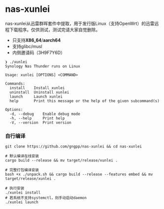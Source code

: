 # nas-xunlei

nas-xunlei从迅雷群晖套件中提取，用于发行版Linux（支持OpenWrt）的迅雷远程下载程序。仅供测试，测试完请大家自觉删除。

- 只支持**X86_64**/**aarch64**
- 支持glibc/musl
- 内侧邀请码（3H9F7Y6D）

```shell
❯ ./xunlei                   
Synology Nas Thunder runs on Linux

Usage: xunlei [OPTIONS] <COMMAND>

Commands:
  install    Install xunlei
  uninstall  Uninstall xunlei
  launch     Launch xunlei
  help       Print this message or the help of the given subcommand(s)

Options:
  -d, --debug    Enable debug mode
  -h, --help     Print help
  -V, --version  Print version

```

### 自行编译

```shell
git clone https://github.com/gngpp/nas-xunlei && cd nas-xunlei

# 默认编译在线安装
cargo build --release && mv target/release/xunlei .

# 完整打包编译安装
bash +x ./unpack.sh && cargo build --release --features embed && mv target/release/xunlei .

# 执行安装
./xunlei install
# 若系统不支持systemctl，则手动启动daemon
./xunlei launch
```
